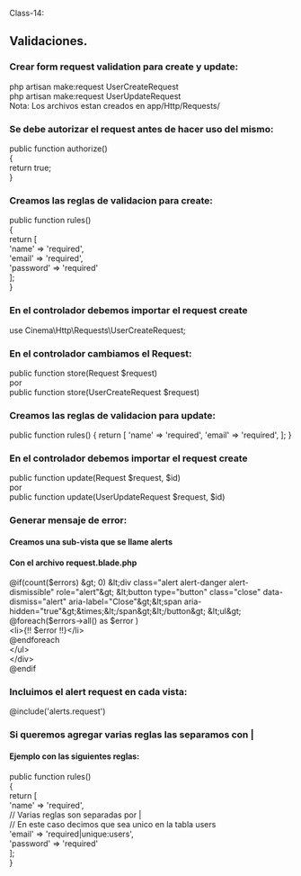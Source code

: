 Class-14:

## Validaciones.
### Crear form request validation para create y update:
php artisan make:request UserCreateRequest  
php artisan make:request UserUpdateRequest  
Nota: Los archivos estan creados en app/Http/Requests/

### Se debe autorizar el request antes de hacer uso del mismo:
public function authorize()  
    {  
        return true;  
    }  

### Creamos las reglas de validacion para create:
public function rules()  
    {  
        return [  
            'name'      => 'required',  
            'email'     => 'required',  
            'password'  => 'required'  
        ];  
    }  
    
### En el controlador debemos importar el request create
use Cinema\Http\Requests\UserCreateRequest;  

### En el controlador cambiamos el Request:
public function store(Request $request)  
por  
public function store(UserCreateRequest $request)  


### Creamos las reglas de validacion para update:
public function rules()
    {
        return [
            'name'      => 'required',
            'email'     => 'required',
        ];
    }

### En el controlador debemos importar el request create
public function update(Request $request, $id)  
por  
public function update(UserUpdateRequest $request, $id)

### Generar mensaje de error:
#### Creamos una sub-vista que se llame alerts
#### Con el archivo request.blade.php
@if(count($errors) &gt; 0)  
    &lt;div class="alert alert-danger alert-dismissible" role="alert"&gt;  
        &lt;button type="button" class="close" data-dismiss="alert" aria-label="Close"&gt;&lt;span aria-hidden="true"&gt;&times;&lt;/span&gt;&lt;/button&gt;  
        &lt;ul&gt;  
            @foreach($errors-&gt;all() as $error )  
                &lt;li&gt;{!! $error !!}&lt;/li&gt;  
            @endforeach  
        &lt;/ul&gt;  
    &lt;/div&gt;  
@endif  

### Incluimos el alert request en cada vista:
@include('alerts.request')  


### Si queremos agregar varias reglas las separamos con |
#### Ejemplo con las siguientes reglas:
public function rules()  
    {  
        return [  
            'name'      => 'required',  
            // Varias reglas son separadas por |  
            // En este caso decimos que sea unico en la tabla users   
            'email'     => 'required|unique:users',  
            'password'  => 'required'  
        ];  
    }  